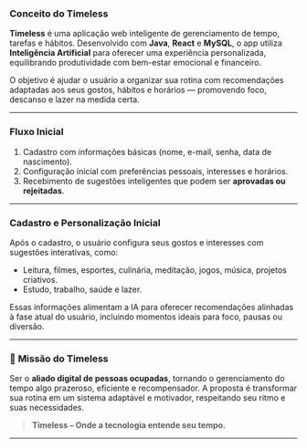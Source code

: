 

### **Conceito do Timeless**

**Timeless** é uma aplicação web inteligente de gerenciamento de tempo, tarefas e hábitos. Desenvolvido com **Java**, **React** e **MySQL**, o app utiliza **Inteligência Artificial** para oferecer uma experiência personalizada, equilibrando produtividade com bem-estar emocional e financeiro.

O objetivo é ajudar o usuário a organizar sua rotina com recomendações adaptadas aos seus gostos, hábitos e horários — promovendo foco, descanso e lazer na medida certa.

---

### **Fluxo Inicial**

1. Cadastro com informações básicas (nome, e-mail, senha, data de nascimento).
2. Configuração inicial com preferências pessoais, interesses e horários.
3. Recebimento de sugestões inteligentes que podem ser **aprovadas ou rejeitadas**.

---



### **Cadastro e Personalização Inicial**

Após o cadastro, o usuário configura seus gostos e interesses com sugestões interativas, como:

* Leitura, filmes, esportes, culinária, meditação, jogos, música, projetos criativos.
* Estudo, trabalho, saúde e lazer.

Essas informações alimentam a IA para oferecer recomendações alinhadas à fase atual do usuário, incluindo momentos ideais para foco, pausas ou diversão.

---

### 🎯 **Missão do Timeless**

Ser o **aliado digital de pessoas ocupadas**, tornando o gerenciamento do tempo algo prazeroso, eficiente e recompensador. A proposta é transformar sua rotina em um sistema adaptável e motivador, respeitando seu ritmo e suas necessidades.

> **Timeless – Onde a tecnologia entende seu tempo.**

---